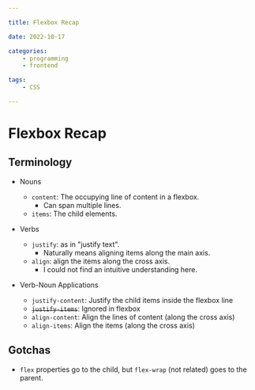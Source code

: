 ```yaml
---

title: Flexbox Recap

date: 2022-10-17

categories:
    - programming
    - frontend

tags:
    - CSS

---
```


# Flexbox Recap

## Terminology

-   Nouns
    -   `content`: The occupying line of content in a flexbox.
        -   Can span multiple lines.
    -   `items`: The child elements.

-   Verbs
    -   `justify`: as in "justify text".
        -   Naturally means aligning items along the main axis.
    -   `align`: align the items along the cross axis.
        -   I could not find an intuitive understanding here.

-   Verb-Noun Applications
    -   `justify-content`: Justify the child items inside the flexbox line
    -   ~~`justify-items`~~: Ignored in flexbox
    -   `align-content`: Align the lines of content (along the cross axis)
    -   `align-items`: Align the items (along the cross axis)

## Gotchas

- `flex` properties go to the child,
  but `flex-wrap` (not related) goes to the parent.
